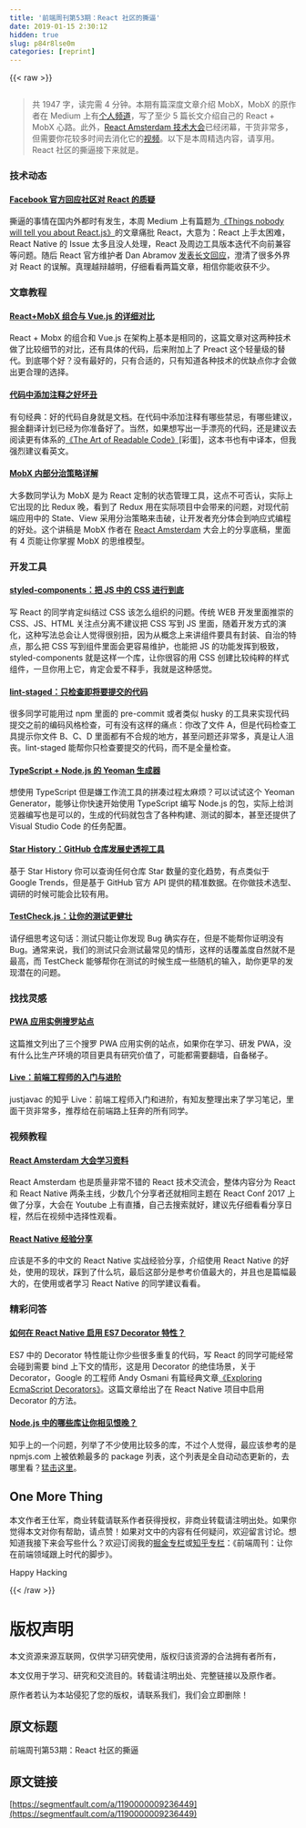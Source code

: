 ```yaml
---
title: '前端周刊第53期：React 社区的撕逼' 
date: 2019-01-15 2:30:12
hidden: true
slug: p84r8lse0m
categories: [reprint]
---
```


{{< raw >}}

                    
<p><span class="img-wrap"><img data-src="/img/remote/1460000009236452" src="https://static.alili.tech/img/remote/1460000009236452" alt="" title="" style="cursor: pointer; display: inline;"></span></p>
<blockquote><p>共 1947 字，读完需 4 分钟。本期有篇深度文章介绍 MobX，MobX 的原作者在 Medium 上有<a href="https://medium.com/@mweststrate" rel="nofollow noreferrer" target="_blank">个人频道</a>，写了至少 5 篇长文介绍自己的 React + MobX 心路。此外，<a href="https://react.amsterdam/#talks" rel="nofollow noreferrer" target="_blank">React Amsterdam 技术大会</a>已经闭幕，干货非常多，但需要你花较多时间去消化它的<a href="https://www.youtube.com/watch?v=m_vUUgI0bo8" rel="nofollow noreferrer" target="_blank">视频</a>。以下是本周精选内容，请享用。React 社区的撕逼接下来就是。</p></blockquote>
<h3 id="articleHeader0">技术动态</h3>
<h4><a href="https://medium.com/@dan_abramov/hey-thanks-for-feedback-bf9502689ca4" rel="nofollow noreferrer" target="_blank">Facebook 官方回应社区对 React 的质疑</a></h4>
<p>撕逼的事情在国内外都时有发生，本周 Medium 上有篇题为<a href="https://medium.com/@gianluca.guarini/things-nobody-will-tell-you-about-react-js-3a373c1b03b4" rel="nofollow noreferrer" target="_blank">《Things nobody will tell you about React.js》</a>的文章痛批 React，大意为：React 上手太困难，React Native 的 Issue 太多且没人处理，React 及周边工具版本迭代不向前兼容等问题。随后 React 官方维护者 Dan Abramov <a href="https://medium.com/@dan_abramov/hey-thanks-for-feedback-bf9502689ca4" rel="nofollow noreferrer" target="_blank">发表长文回应</a>，澄清了很多外界对 React 的误解。真理越辩越明，仔细看看两篇文章，相信你能收获不少。</p>
<h3 id="articleHeader1">文章教程</h3>
<h4><a href="https://github.com/jarsbe/react-vue-comparison" rel="nofollow noreferrer" target="_blank">React+MobX 组合与 Vue.js 的详细对比</a></h4>
<p>React + Mobx 的组合和 Vue.js 在架构上基本是相同的，这篇文章对这两种技术做了比较细节的对比，还有具体的代码，后来附加上了 Preact 这个轻量级的替代。到底哪个好？没有最好的，只有合适的，只有知道各种技术的优缺点你才会做出更合理的选择。</p>
<h4><a href="https://juejin.im/post/5902126aa0bb9f0065e80ea9" rel="nofollow noreferrer" target="_blank">代码中添加注释之好坏丑</a></h4>
<p>有句经典：好的代码自身就是文档。在代码中添加注释有哪些禁忌，有哪些建议，掘金翻译计划已经为你准备好了。当然，如果想写出一手漂亮的代码，还是建议去阅读更有体系的<a href="http://dl.finebook.ir/book/5f/14474.pdf" rel="nofollow noreferrer" target="_blank">《The Art of Readable Code》</a>[彩蛋]，这本书也有中译本，但我强烈建议看英文。</p>
<h4><a href="http://divideandconquer.surge.sh/#1" rel="nofollow noreferrer" target="_blank">MobX 内部分治策略详解</a></h4>
<p>大多数同学认为 MobX 是为 React 定制的状态管理工具，这点不可否认，实际上它出现的比 Redux 晚，看到了 Redux 用在实际项目中会带来的问题，对现代前端应用中的 State、View 采用分治策略来击破，让开发者充分体会到响应式编程的好处。这个讲稿是 MobX 作者在 <a href="https://react.amsterdam/#talks" rel="nofollow noreferrer" target="_blank">React Amsterdam</a> 大会上的分享底稿，里面有 4 页能让你掌握 MobX 的思维模型。</p>
<h3 id="articleHeader2">开发工具</h3>
<h4><a href="https://github.com/styled-components/styled-components" rel="nofollow noreferrer" target="_blank">styled-components：把 JS 中的 CSS 进行到底</a></h4>
<p>写 React 的同学肯定纠结过 CSS 该怎么组织的问题。传统 WEB 开发里面推崇的 CSS、JS、HTML 关注点分离不建议把 CSS 写到 JS 里面，随着开发方式的演化，这种写法总会让人觉得很别扭，因为从概念上来讲组件要具有封装、自治的特点，那么把 CSS 写到组件里面会更容易维护，也能把 JS 的功能发挥到极致，styled-components 就是这样一个库，让你很容的用 CSS 创建比较纯粹的样式组件，一旦你用上它，肯定会爱不释手，我就是这种感觉。</p>
<h4><a href="https://github.com/okonet/lint-staged" rel="nofollow noreferrer" target="_blank">lint-staged：只检查即将要提交的代码</a></h4>
<p>很多同学可能用过 npm 里面的 pre-commit 或者类似 husky 的工具来实现代码提交之前的编码风格检查，可有没有这样的痛点：你改了文件 A，但是代码检查工具提示你文件 B、C、D 里面都有不合规的地方，甚至问题还非常多，真是让人沮丧。lint-staged 能帮你只检查要提交的代码，而不是全量检查。</p>
<h4><a href="https://github.com/ospatil/generator-node-typescript#readme" rel="nofollow noreferrer" target="_blank">TypeScript + Node.js 的 Yeoman 生成器</a></h4>
<p>想使用 TypeScript 但是嫌工作流工具的拼凑过程太麻烦？可以试试这个 Yeoman Generator，能够让你快速开始使用 TypeScript 编写 Node.js 的包，实际上给浏览器编写也是可以的，生成的代码就包含了各种构建、测试的脚本，甚至还提供了 Visual Studio Code 的任务配置。</p>
<h4><a href="http://www.timqian.com/star-history/" rel="nofollow noreferrer" target="_blank">Star History：GitHub 仓库发展史透视工具</a></h4>
<p>基于 Star History 你可以查询任何仓库 Star 数量的变化趋势，有点类似于 Google Trends，但是基于 GitHub 官方 API 提供的精准数据。在你做技术选型、调研的时候可能会比较有用。</p>
<h4><a href="http://leebyron.com/testcheck-js/" rel="nofollow noreferrer" target="_blank">TestCheck.js：让你的测试更健壮</a></h4>
<p>请仔细思考这句话：测试只能让你发现 Bug 确实存在，但是不能帮你证明没有 Bug。通常来说，我们的测试只会测试最常见的情形，这样的话覆盖度自然就不是最高，而 TestCheck 能够帮你在测试的时候生成一些随机的输入，助你更早的发现潜在的问题。</p>
<h3 id="articleHeader3">找找灵感</h3>
<h4><a href="https://twitter.com/Real_CSS_Tricks/status/857383799822229504" rel="nofollow noreferrer" target="_blank">PWA 应用实例搜罗站点</a></h4>
<p>这篇推文列出了三个搜罗 PWA 应用实例的站点，如果你在学习、研发 PWA，没有什么比生产环境的项目更具有研究价值了，可能都需要翻墙，自备梯子。</p>
<h4><a href="https://mp.weixin.qq.com/s?__biz=MzI3MzQ0NjY4Mg==&amp;mid=2247483740&amp;idx=1&amp;sn=f905f1d4a3457da99bf375d208dcd758&amp;chksm=eb226329dc55ea3f508cdb333fab2e224261d9c3641d091c5637fe78477effc54be3aa0951f8&amp;mpshare=1&amp;scene=2&amp;srcid=0423Mob2KnHfmHW7RXfxz2Ec&amp;key=c78ef623e277" rel="nofollow noreferrer" target="_blank">Live：前端工程师的入门与进阶</a></h4>
<p>justjavac 的知乎 Live：前端工程师入门和进阶，有知友整理出来了学习笔记，里面干货非常多，推荐给在前端路上狂奔的所有同学。</p>
<h3 id="articleHeader4">视频教程</h3>
<h4><a href="https://react.amsterdam/#talks" rel="nofollow noreferrer" target="_blank">React Amsterdam 大会学习资料</a></h4>
<p>React Amsterdam 也是质量非常不错的 React 技术交流会，整体内容分为 React 和 React Native 两条主线，少数几个分享者还就相同主题在 React Conf 2017 上做了分享，大会在 Youtube 上有直播，自己去搜索就好，建议先仔细看看分享日程，然后在视频中选择性观看。</p>
<h4><a href="http://slides.com/windy/react-native-advanced-experience-by-80percent#/" rel="nofollow noreferrer" target="_blank">React Native 经验分享</a></h4>
<p>应该是不多的中文的 React Native 实战经验分享，介绍使用 React Native 的好处，使用的现状，踩到了什么坑，最后这部分是参考价值最大的，并且也是篇幅最大的，在使用或者学习 React Native 的同学建议看看。</p>
<h3 id="articleHeader5">精彩问答</h3>
<h4><a href="http://moduscreate.com/using-es2016-decorators-in-react-native/" rel="nofollow noreferrer" target="_blank">如何在 React Native 启用 ES7 Decorator 特性？</a></h4>
<p>ES7 中的 Decorator 特性能让你少些很多重复的代码，写 React 的同学可能经常会碰到需要 bind 上下文的情形，这是用 Decorator 的绝佳场景，关于 Decorator，Google 的工程师 Andy Osmani 有篇经典文章<a href="https://medium.com/google-developers/exploring-es7-decorators-76ecb65fb841" rel="nofollow noreferrer" target="_blank">《Exploring EcmaScript Decorators》</a>。这篇文章给出了在 React Native 项目中启用 Decorator 的方法。</p>
<h4><a href="https://www.zhihu.com/question/24611701" rel="nofollow noreferrer" target="_blank">Node.js 中的哪些库让你相见恨晚？</a></h4>
<p>知乎上的一个问题，列举了不少使用比较多的库，不过个人觉得，最应该参考的是 npmjs.com 上被依赖最多的 package 列表，这个列表是全自动动态更新的，去哪里看？<a href="https://www.npmjs.com/browse/depended" rel="nofollow noreferrer" target="_blank">猛击这里</a>。</p>
<h2 id="articleHeader6">One More Thing</h2>
<p>本文作者王仕军，商业转载请联系作者获得授权，非商业转载请注明出处。如果你觉得本文对你有帮助，请点赞！如果对文中的内容有任何疑问，欢迎留言讨论。想知道我接下来会写些什么？欢迎订阅我的<a href="https://juejin.im/user/57a7f634d342d300576b738d" rel="nofollow noreferrer" target="_blank">掘金专栏</a>或<a href="https://zhuanlan.zhihu.com/feweekly" rel="nofollow noreferrer" target="_blank">知乎专栏</a>：《前端周刊：让你在前端领域跟上时代的脚步》。</p>
<p>Happy Hacking</p>

                
{{< /raw >}}

# 版权声明
本文资源来源互联网，仅供学习研究使用，版权归该资源的合法拥有者所有，

本文仅用于学习、研究和交流目的。转载请注明出处、完整链接以及原作者。

原作者若认为本站侵犯了您的版权，请联系我们，我们会立即删除！

## 原文标题
前端周刊第53期：React 社区的撕逼

## 原文链接
[https://segmentfault.com/a/1190000009236449](https://segmentfault.com/a/1190000009236449)

